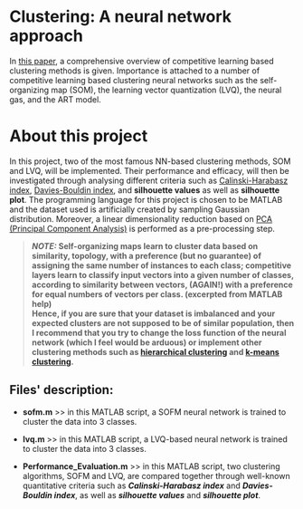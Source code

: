 # Clustering: A neural network approach
In [this paper](https://www.sciencedirect.com/science/article/pii/S089360800900207X), a comprehensive overview of 
competitive learning based clustering methods is given. Importance is attached to a number of competitive learning based clustering 
neural networks such as the self-organizing map (SOM), the learning vector quantization (LVQ), the neural gas, and the ART model.


# About this project
In this project, two of the most famous NN-based clustering methods, SOM and LVQ, will be implemented. Their performance and efficacy,
will then be investigated through analysing different criteria such as
[Calinski-Harabasz index](https://www.oreilly.com/library/view/machine-learning-algorithms/9781785889622/8dba1062-2dbe-43ce-a9b0-9ea49203ea9a.xhtml), 
[Davies-Bouldin index](https://en.wikipedia.org/wiki/Davies%E2%80%93Bouldin_index), and **silhouette values** as well as **silhouette plot**. 
The programming language for this project is chosen to be MATLAB and the dataset used is artificially created by sampling 
Gaussian distribution. Moreover, a linear dimensionality reduction based on 
[PCA (Principal Component Analysis)](https://en.wikipedia.org/wiki/Principal_component_analysis) is performed as a pre-processing step.        
> ***NOTE:* Self-organizing maps learn to cluster data based on similarity, topology, with a preference (but no guarantee) of assigning  the same number of instances to each class; competitive layers learn to classify input vectors into a given 
> number of classes, according to similarity between vectors, (AGAIN!) with a preference for equal numbers of vectors per 
> class. (excerpted from MATLAB help)**      
> **Hence, if you are sure that your dataset is imbalanced and your expected clusters are not supposed to be of similar population, then I
> recommend that you try to change the loss function of the neural network (which I feel would be arduous) or implement other
> clustering methods such as [hierarchical clustering](https://en.wikipedia.org/wiki/Hierarchical_clustering) and
> [k-means clustering](https://en.wikipedia.org/wiki/K-means_clustering).**



## Files' description:
* **sofm.m** >> in this MATLAB script, a SOFM neural network is trained to cluster the data into 3 classes.

* **lvq.m** >> in this MATLAB script, a LVQ-based neural network is trained to cluster the data into 3 classes.

* **Performance_Evaluation.m** >> in this MATLAB script, two clustering algorithms, SOFM and LVQ, are compared together through well-known quantitative criteria such as ***Calinski-Harabasz index*** and ***Davies-Bouldin index***, as well as ***silhouette values*** and ***silhouette plot***. 

